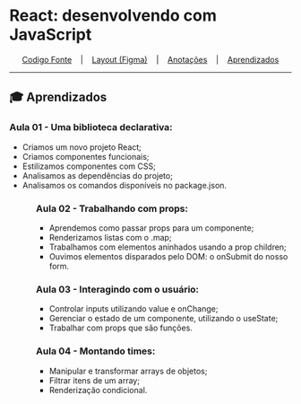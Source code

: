# React: desenvolvendo com JavaScript

<p align="center">
  <a href="./organo">Codigo Fonte</a> &nbsp;&nbsp;&nbsp;|&nbsp;&nbsp;&nbsp;
  <a href="https://www.figma.com/file/T6BLI1HfB81eYOiVgpqQz7/Projeto-Intro-ao-React?node-id=134%3A128">Layout (Figma)</a> &nbsp;&nbsp;&nbsp;|&nbsp;&nbsp;&nbsp;
  <a href="./notes">Anotações</a> &nbsp;&nbsp;&nbsp;|&nbsp;&nbsp;&nbsp;
  <a href="#-aprendizados">Aprendizados</a>
</p>

---

## 🎓 Aprendizados

### Aula 01 - Uma biblioteca declarativa:
<ul>
  <li>Criamos um novo projeto React;</li>
  <li>Criamos componentes funcionais;</li>
  <li>Estilizamos componentes com CSS;</li>
  <li>Analisamos as dependências do projeto;</li>
  <li>Analisamos os comandos disponíveis no package.json.</li>
<ul>

### Aula 02 - Trabalhando com props:
<ul>
  <li>Aprendemos como passar props para um componente;</li>
  <li>Renderizamos listas com o .map;</li>
  <li>Trabalhamos com elementos aninhados usando a prop children;</li>
  <li>Ouvimos elementos disparados pelo DOM: o onSubmit do nosso form.</li>
</ul>

### Aula 03 - Interagindo com o usuário:
<ul>
  <li>Controlar inputs utilizando value e onChange;</li>
  <li>Gerenciar o estado de um componente, utilizando o useState;</li>
  <li>Trabalhar com props que são funções.</li>
</ul>

### Aula 04 - Montando times:
<ul>
  <li>Manipular e transformar arrays de objetos;</li>
  <li>Filtrar itens de um array;</li>
  <li>Renderização condicional.</li>
</ul>
